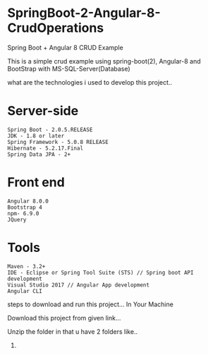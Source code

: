 # SpringBoot-2-Angular-8-CrudOperations
Spring Boot + Angular 8 CRUD Example

This is a simple crud example using spring-boot(2), Angular-8 and BootStrap with MS-SQL-Server(Database)

what are the technologies i used to develop this project..

Server-side
============
    Spring Boot - 2.0.5.RELEASE
    JDK - 1.8 or later
    Spring Framework - 5.0.8 RELEASE
    Hibernate - 5.2.17.Final
    Spring Data JPA - 2+
    
Front end
==========
    Angular 8.0.0
    Bootstrap 4
    npm- 6.9.0
    JQuery
    
Tools
=====
    Maven - 3.2+
    IDE - Eclipse or Spring Tool Suite (STS) // Spring boot API development
    Visual Studio 2017 // Angular App development
    Angular CLI

steps to download and run this project... In Your Machine

  Download this project from given link...
  
  Unzip the folder in that u have 2 folders like..
  
  1) 

  
